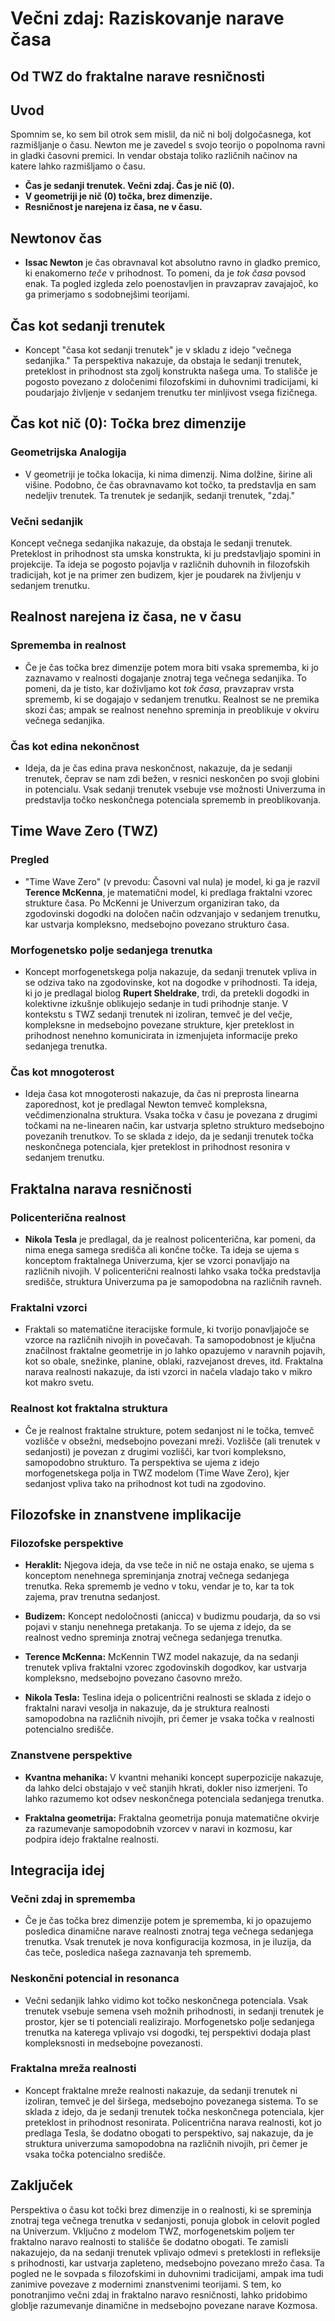 
# Večni zdaj: Raziskovanje narave časa
## Od TWZ do fraktalne narave resničnosti

## Uvod

Spomnim se, ko sem bil otrok sem mislil, da nič ni bolj dolgočasnega, kot razmišljanje o času. Newton me je zavedel s svojo teorijo o popolnoma ravni in gladki časovni premici. In vendar obstaja toliko različnih načinov na katere lahko razmišljamo o času.

- **Čas je sedanji trenutek. Večni zdaj. Čas je nič (0).**
- **V geometriji je nič (0) točka, brez dimenzije.**
- **Resničnost je narejena iz časa, ne v času.**

## Newtonov čas

- **Issac Newton** je čas obravnaval kot absolutno ravno in gladko premico, ki enakomerno _teče_ v prihodnost. To pomeni, da je _tok časa_ povsod enak. Ta pogled izgleda zelo poenostavljen in pravzaprav zavajajoč, ko ga primerjamo s sodobnejšimi teorijami.

## Čas kot sedanji trenutek

- Koncept "časa kot sedanji trenutek" je v skladu z idejo "večnega sedanjika." Ta perspektiva nakazuje, da obstaja le sedanji trenutek, preteklost in prihodnost sta zgolj konstrukta našega uma. To stališče je pogosto povezano z določenimi filozofskimi in duhovnimi tradicijami, ki poudarjajo življenje v sedanjem trenutku ter minljivost vsega fizičnega.

## Čas kot nič (0): Točka brez dimenzije

### Geometrijska Analogija

- V geometriji je točka lokacija, ki nima dimenzij. Nima dolžine, širine ali višine. Podobno, če čas obravnavamo kot točko, ta predstavlja en sam nedeljiv trenutek. Ta trenutek je sedanjik, sedanji trenutek, "zdaj."

### Večni sedanjik

Koncept večnega sedanjika nakazuje, da obstaja le sedanji trenutek. Preteklost in prihodnost sta umska konstrukta, ki ju predstavljajo spomini in projekcije. Ta ideja se pogosto pojavlja v različnih duhovnih in filozofskih tradicijah, kot je na primer zen budizem, kjer je poudarek na življenju v sedanjem trenutku.

## Realnost narejena iz časa, ne v času

### Sprememba in realnost

- Če je čas točka brez dimenzije potem mora biti vsaka sprememba, ki jo zaznavamo v realnosti dogajanje znotraj tega večnega sedanjika. To pomeni, da je tisto, kar doživljamo kot _tok časa_, pravzaprav vrsta sprememb, ki se dogajajo v sedanjem trenutku. Realnost se ne premika skozi čas; ampak se realnost nenehno spreminja in preoblikuje v okviru večnega sedanjika.

### Čas kot edina nekončnost

- Ideja, da je čas edina prava neskončnost, nakazuje, da je sedanji trenutek, čeprav se nam zdi bežen, v resnici neskončen po svoji globini in potencialu. Vsak sedanji trenutek vsebuje vse možnosti Univerzuma in predstavlja točko neskončnega potenciala sprememb in preoblikovanja.

## Time Wave Zero (TWZ)

### Pregled

- "Time Wave Zero" (v prevodu: Časovni val nula) je model, ki ga je razvil **Terence McKenna**, je matematični model, ki predlaga fraktalni vzorec strukture časa. Po McKenni je Univerzum organiziran tako, da zgodovinski dogodki na določen način odzvanjajo v sedanjem trenutku, kar ustvarja kompleksno, medsebojno povezano strukturo časa.

### Morfogenetsko polje sedanjega trenutka

- Koncept morfogenetskega polja nakazuje, da sedanji trenutek vpliva in se odziva tako na zgodovinske, kot na dogodke v prihodnosti. Ta ideja, ki jo je predlagal biolog **Rupert Sheldrake**, trdi, da pretekli dogodki in kolektivne izkušnje oblikujejo sedanje in tudi prihodnje stanje. V kontekstu s TWZ sedanji trenutek ni izoliran, temveč je del večje, kompleksne in medsebojno povezane strukture, kjer preteklost in prihodnost nenehno komunicirata in izmenjujeta informacije preko sedanjega trenutka.

### Čas kot mnogoterost

- Ideja časa kot mnogoterosti nakazuje, da čas ni preprosta linearna zaporednost, kot je predlagal Newton temveč kompleksna, večdimenzionalna struktura. Vsaka točka v času je povezana z drugimi točkami na ne-linearen način, kar ustvarja spletno strukturo medsebojno povezanih trenutkov. To se sklada z idejo, da je sedanji trenutek točka neskončnega potenciala, kjer preteklost in prihodnost resonira v sedanjem trenutku.

## Fraktalna narava resničnosti

### Policenterična realnost

- **Nikola Tesla** je predlagal, da je realnost policenterična, kar pomeni, da nima enega samega središča ali končne točke. Ta ideja se ujema s konceptom fraktalnega Univerzuma, kjer se vzorci ponavljajo na različnih nivojih. V policenterični realnosti lahko vsaka točka predstavlja središče, struktura Univerzuma pa je samopodobna na različnih ravneh.

### Fraktalni vzorci

- Fraktali so matematične iteracijske formule, ki tvorijo ponavljajoče se vzorce na različnih nivojih in povečavah. Ta samopodobnost je ključna značilnost fraktalne geometrije in jo lahko opazujemo v naravnih pojavih, kot so obale, snežinke, planine, oblaki, razvejanost dreves, itd. Fraktalna narava realnosti nakazuje, da isti vzorci in načela vladajo tako v mikro kot makro svetu.

### Realnost kot fraktalna struktura

- Če je realnost fraktalne strukture, potem sedanjost ni le točka, temveč vozlišče v obsežni, medsebojno povezani mreži. Vozlišče (ali trenutek v sedanjosti) je povezan z drugimi vozlišči, kar tvori kompleksno, samopodobno strukturo. Ta perspektiva se ujema z idejo morfogenetskega polja in TWZ modelom (Time Wave Zero), kjer sedanjost vpliva tako na prihodnost kot tudi na zgodovino.

## Filozofske in znanstvene implikacije

### Filozofske perspektive

- **Heraklit:** Njegova ideja, da vse teče in nič ne ostaja enako, se ujema s konceptom nenehnega spreminjanja znotraj večnega sedanjega trenutka. Reka sprememb je vedno v toku, vendar je to, kar ta tok zajema, prav trenutna sedanjost.

- **Budizem:** Koncept nedoločnosti (anicca) v budizmu poudarja, da so vsi pojavi v stanju nenehnega pretakanja. To se ujema z idejo, da se realnost vedno spreminja znotraj večnega sedanjega trenutka.

- **Terence McKenna:** McKennin TWZ model nakazuje, da na sedanji trenutek vpliva fraktalni vzorec zgodovinskih dogodkov, kar ustvarja kompleksno, medsebojno povezano časovno mrežo.

- **Nikola Tesla:** Teslina ideja o policentrični realnosti se sklada z idejo o fraktalni naravi vesolja in nakazuje, da je struktura realnosti samopodobna na različnih nivojih, pri čemer je vsaka točka v realnosti potencialno središče.

### Znanstvene perspektive

- **Kvantna mehanika:** V kvantni mehaniki koncept superpozicije nakazuje, da lahko delci obstajajo v več stanjih hkrati, dokler niso izmerjeni. To lahko razumemo kot odsev neskončnega potenciala sedanjega trenutka.

- **Fraktalna geometrija:** Fraktalna geometrija ponuja matematične okvirje za razumevanje samopodobnih vzorcev v naravi in kozmosu, kar podpira idejo fraktalne realnosti.

## Integracija idej

### Večni zdaj in sprememba

- Če je čas točka brez dimenzije potem je sprememba, ki jo opazujemo posledica dinamične narave realnosti znotraj tega večnega sedanjega trenutka. Vsak trenutek je nova konfiguracija kozmosa, in je iluzija, da čas teče, posledica našega zaznavanja teh sprememb.

### Neskončni potencial in resonanca

- Večni sedanjik lahko vidimo kot točko neskončnega potenciala. Vsak trenutek vsebuje semena vseh možnih prihodnosti, in sedanji trenutek je prostor, kjer se ti potenciali realizirajo. Morfogenetsko polje sedanjega trenutka na katerega vplivajo vsi dogodki, tej perspektivi dodaja plast kompleksnosti in medsebojne povezanosti.

### Fraktalna mreža realnosti

- Koncept fraktalne mreže realnosti nakazuje, da sedanji trenutek ni izoliran, temveč je del širšega, medsebojno povezanega sistema. To se sklada z idejo, da je sedanji trenutek točka neskončnega potenciala, kjer preteklost in prihodnost resonirata. Policentrična narava realnosti, kot jo predlaga Tesla, še dodatno obogati to perspektivo, saj nakazuje, da je struktura univerzuma samopodobna na različnih nivojih, pri čemer je vsaka točka potencialno središče.

## Zaključek

Perspektiva o času kot točki brez dimenzije in o realnosti, ki se spreminja znotraj tega večnega trenutka v sedanjosti, ponuja globok in celovit pogled na Univerzum. Vključno z modelom TWZ, morfogenetskim poljem ter fraktalno naravo realnosti to stališče še dodatno obogati. Te zamisli nakazujejo, da na sedanji trenutek vplivajo odmevi s preteklosti in refleksije s prihodnosti, kar ustvarja zapleteno, medsebojno povezano mrežo časa. Ta pogled ne le sovpada s filozofskimi in duhovnimi tradicijami, ampak ima tudi zanimive povezave z modernimi znanstvenimi teorijami. S tem, ko ponotranjimo večni zdaj in fraktalno naravo resničnosti, lahko pridobimo globlje razumevanje dinamične in medsebojno povezane narave Kozmosa.


